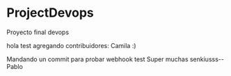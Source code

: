 # ProjectDevops
Proyecto final devops

hola
test
agregando contribuidores: Camila :)

Mandando un commit para probar webhook
test
Super muchas senkiusss--Pablo